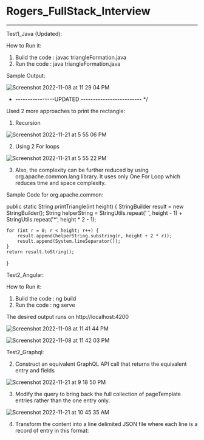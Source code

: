 # Rogers_FullStack_Interview
--------------------------------------------------------------------------------

Test1_Java (Updated):

How to Run it:
1. Build the code : javac triangleFormation.java
2. Run the code : java triangleFormation.java

Sample Output:

![Screenshot 2022-11-08 at 11 29 04 PM](https://user-images.githubusercontent.com/37467301/200739963-f79985f1-44db-42d4-a4f7-20d29f74337c.png)

* ----------------UPDATED ------------------------- */

Used 2 more approaches to print the rectangle:
1. Recursion

![Screenshot 2022-11-21 at 5 55 06 PM](https://user-images.githubusercontent.com/37467301/203189453-e64156c2-871f-4264-8499-3d826efee600.png)

2. Using 2 For loops


![Screenshot 2022-11-21 at 5 55 22 PM](https://user-images.githubusercontent.com/37467301/203189467-f5555bbb-7123-417f-a2e8-75c6330b8c98.png)


3. Also, the complexity can be further reduced by using org.apache.common.lang library. It uses only One For Loop which reduces time and space complexity. 

Sample Code for org.apache.common:

public static String printTriangle(int height) {
    StringBuilder result = new StringBuilder();
    String helperString = StringUtils.repeat(' ', height - 1) + StringUtils.repeat('*', height * 2 - 1);

    for (int r = 0; r < height; r++) {
        result.append(helperString.substring(r, height + 2 * r));
        result.append(System.lineSeparator());
    }
    return result.toString();
}




Test2_Angular:

How to Run it:
1. Build the code : ng build
2. Run the code : ng serve

The desired output runs on 
http://localhost:4200

![Screenshot 2022-11-08 at 11 41 44 PM](https://user-images.githubusercontent.com/37467301/200740409-4d20bb0c-647a-43b2-b8b1-cbad00285747.png)



![Screenshot 2022-11-08 at 11 42 03 PM](https://user-images.githubusercontent.com/37467301/200740385-09e52442-6a44-4757-975e-242db0e3a06a.png)


Test2_Graphql:

2. Construct an equivalent GraphQL API call that returns the equivalent entry and fields

![Screenshot 2022-11-21 at 9 18 50 PM](https://user-images.githubusercontent.com/37467301/203201226-0ab0dcf3-d5f2-4a71-93b3-9abfd00fb44e.png)

3. Modify the query to bring back the full collection of pageTemplate entries rather than the one entry only.

![Screenshot 2022-11-21 at 10 45 35 AM](https://user-images.githubusercontent.com/37467301/203201335-7ca60efc-a110-4b59-9ee1-54a491039448.png)

4. Transform the content into a line delimited JSON file where each line is a record of entry in this format:



